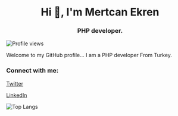<h1 align="center">Hi 👋, I'm Mertcan Ekren</h1>
<h3 align="center">PHP developer.</h3>

![Profile views](https://gpvc.arturio.dev/mertcanekren) 

Welcome to my GitHub profile... 
I am a PHP developer From Turkey.


<h3 align="left">Connect with me:</h3>
  
<a href="https://twitter.com/mertcanekren" target="_blank">Twitter</a>
  
<a href="https://linkedin.com/in/mertcanekren" target="_blank">LinkedIn</a>

![Top Langs](https://github-readme-stats.vercel.app/api/top-langs/?username=mertcanekren)
<!--

![GitHub stats](https://github-readme-stats.vercel.app/api?username=mertcanekren&show_icons=true&count_private=true)  

![GitHub Activity Graph](https://activity-graph.herokuapp.com/graph?username=mertcanekren)  
-->
